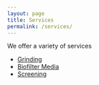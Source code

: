 ```yaml
---
layout: page
title: Services
permalink: /services/
---
```


We offer a variety of services

 * [Grinding](/services/grinding)
 * [Biofilter Media](/services/biofilter)
 * [Screening](/services/screening)
